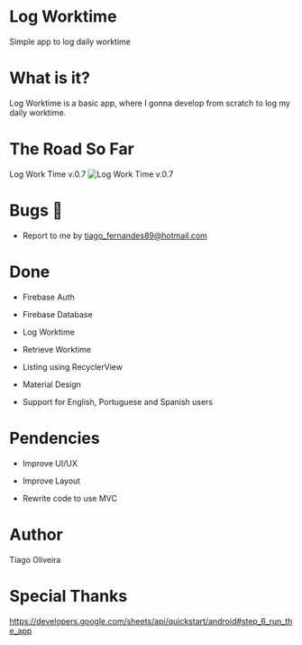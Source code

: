 # Log Worktime
Simple app to log daily worktime

# What is it?

Log Worktime is a basic app, where I gonna develop from scratch to log my daily worktime.

# The Road So Far
Log Work Time v.0.7
![Log Work Time v.0.7](https://user-images.githubusercontent.com/8193383/36648697-9f3f5f48-1a75-11e8-891b-89ed4132fbd3.png)

# Bugs :bug:
- Report to me by tiago_fernandes89@hotmail.com

# Done

- Firebase Auth

- Firebase Database

- Log Worktime

- Retrieve Worktime

- Listing using RecyclerView

- Material Design

- Support for English, Portuguese and Spanish users

# Pendencies
- Improve UI/UX

- Improve Layout

- Rewrite code to use MVC

# Author
Tiago Oliveira

# Special Thanks
https://developers.google.com/sheets/api/quickstart/android#step_6_run_the_app
